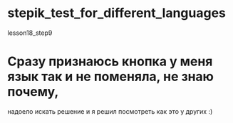 # stepik_test_for_different_languages
lesson18_step9

# Сразу признаюсь кнопка у меня язык так и не поменяла, не знаю почему,
надоело искать решение и я решил посмотреть как это у других :)
